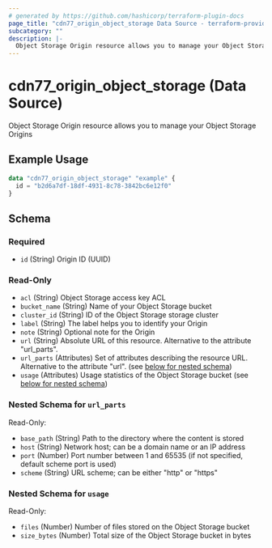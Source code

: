 ```yaml
---
# generated by https://github.com/hashicorp/terraform-plugin-docs
page_title: "cdn77_origin_object_storage Data Source - terraform-provider-cdn77"
subcategory: ""
description: |-
  Object Storage Origin resource allows you to manage your Object Storage Origins
---
```


# cdn77_origin_object_storage (Data Source)

Object Storage Origin resource allows you to manage your Object Storage Origins

## Example Usage

```terraform
data "cdn77_origin_object_storage" "example" {
  id = "b2d6a7df-18df-4931-8c78-3842bc6e12f0"
}
```

<!-- schema generated by tfplugindocs -->
## Schema

### Required

- `id` (String) Origin ID (UUID)

### Read-Only

- `acl` (String) Object Storage access key ACL
- `bucket_name` (String) Name of your Object Storage bucket
- `cluster_id` (String) ID of the Object Storage storage cluster
- `label` (String) The label helps you to identify your Origin
- `note` (String) Optional note for the Origin
- `url` (String) Absolute URL of this resource. Alternative to the attribute "url_parts".
- `url_parts` (Attributes) Set of attributes describing the resource URL. Alternative to the attribute "url". (see [below for nested schema](#nestedatt--url_parts))
- `usage` (Attributes) Usage statistics of the Object Storage bucket (see [below for nested schema](#nestedatt--usage))

<a id="nestedatt--url_parts"></a>
### Nested Schema for `url_parts`

Read-Only:

- `base_path` (String) Path to the directory where the content is stored
- `host` (String) Network host; can be a domain name or an IP address
- `port` (Number) Port number between 1 and 65535 (if not specified, default scheme port is used)
- `scheme` (String) URL scheme; can be either "http" or "https"


<a id="nestedatt--usage"></a>
### Nested Schema for `usage`

Read-Only:

- `files` (Number) Number of files stored on the Object Storage bucket
- `size_bytes` (Number) Total size of the Object Storage bucket in bytes
